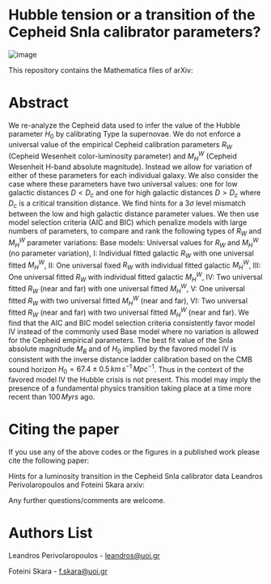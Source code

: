 # Hubble tension or a transition of the Cepheid SnIa calibrator  parameters?

![image](https://user-images.githubusercontent.com/88026221/132246152-8115f4fe-7d1e-45d2-bae7-c099beaf0807.png)



This repository contains the Mathematica files of arXiv:

# Abstract

We re-analyze the Cepheid data used to infer the value of the Hubble parameter $H_0$ by calibrating Type Ia supernovae. We do not enforce a universal value of the empirical Cepheid calibration parameters $R_W$ (Cepheid  Wesenheit color-luminosity parameter) and $M_H^{W}$ (Cepheid  Wesenheit H-band absolute magnitude). Instead we allow for variation of either of these parameters for each individual galaxy. We also consider the case where these parameters have two universal values: one for low galactic distances $D<D_c$ and one for high galactic distances $D>D_c$ where $D_c$ is a critical transition distance. We find hints for a $3\sigma$ level mismatch between the low and high galactic distance parameter values. We then use model selection criteria (AIC and BIC) which penalize models with large numbers of parameters, to compare and rank the following types of $R_W$ and $M_H^{W}$ parameter variations: Base models: Universal values for  $R_W$ and $M_H^{W}$ (no parameter variation), I: Individual fitted galactic $R_W$ with one universal fitted $M_H^{W}$, II: One universal fixed $R_W$ with individual fitted galactic $M_H^{W}$, III: One universal fitted $R_W$ with individual fitted galactic $M_H^{W}$,  IV: Two universal fitted $R_W$ (near and far) with one universal fitted $M_H^{W}$, V: One universal fitted $R_W$  with two universal fitted $M_H^{W}$ (near and far),  VI: Two universal fitted $R_W$ (near and far)  with two universal fitted $M_H^{W}$ (near and far). We find that the AIC and BIC  model selection criteria consistently favor model IV  instead of the commonly used Base model where no variation is allowed for the Cepheid empirical parameters. The best fit value of the SnIa absolute magnitude $M_B$ and of $H_0$ implied by the favored model IV is consistent with the inverse distance ladder calibration based on the CMB sound horizon $H_0=67.4\pm 0.5\,km\,s^{-1}\,Mpc^{-1}$. Thus in the context of the favored model IV the Hubble crisis is not present. This model may imply the presence of a fundamental physics transition taking place at a time more recent than $100\,Myrs$ ago.
# Citing the paper

If you use any of the above codes or the figures in a published work please cite the following paper:

Hints for a luminosity transition in the Cepheid SnIa calibrator data
Leandros Perivolaropoulos and Foteini Skara arxiv:

Any further questions/comments are welcome.

# Authors List

Leandros Perivolaropoulos - leandros@uoi.gr

Foteini Skara - f.skara@uoi.gr
